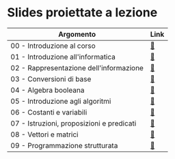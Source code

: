 # Slides proiettate a lezione

| Argomento | Link |
| --------- | ---- |
| 00 - Introduzione al corso | [:link:](00_programma.pdf) |
| 01 - Introduzione all'informatica | [:link:](01_intro.pdf) |
| 02 - Rappresentazione dell'informazione | [:link:](02_informazione.pdf) |
| 03 - Conversioni di base | [:link:](03_conversioni.pdf) |
| 04 - Algebra booleana | [:link:](04_booleana.pdf) |
| 05 - Introduzione agli algoritmi | [:link:](05_algoritmi.pdf) |
| 06 - Costanti e variabili | [:link:](06_variabili.pdf) |
| 07 - Istruzioni, proposizioni e predicati | [:link:](07_istruzioni.pdf) |
| 08 - Vettori e matrici | [:link:](08_vettori.pdf) |
| 09 - Programmazione strutturata | [:link:](09_strutturata.pdf) |
